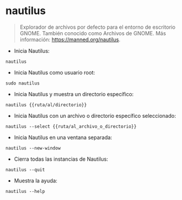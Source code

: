 # nautilus

> Explorador de archivos por defecto para el entorno de escritorio GNOME.
> También conocido como Archivos de GNOME.
> Más información: <https://manned.org/nautilus>.

- Inicia Nautilus:

`nautilus`

- Inicia Nautilus como usuario root:

`sudo nautilus`

- Inicia Nautilus y muestra un directorio específico:

`nautilus {{ruta/al/directorio}}`

- Inicia Nautilus con un archivo o directorio específico seleccionado:

`nautilus --select {{ruta/al_archivo_o_directorio}}`

- Inicia Nautilus en una ventana separada:

`nautilus --new-window`

- Cierra todas las instancias de Nautilus:

`nautilus --quit`

- Muestra la ayuda:

`nautilus --help`
